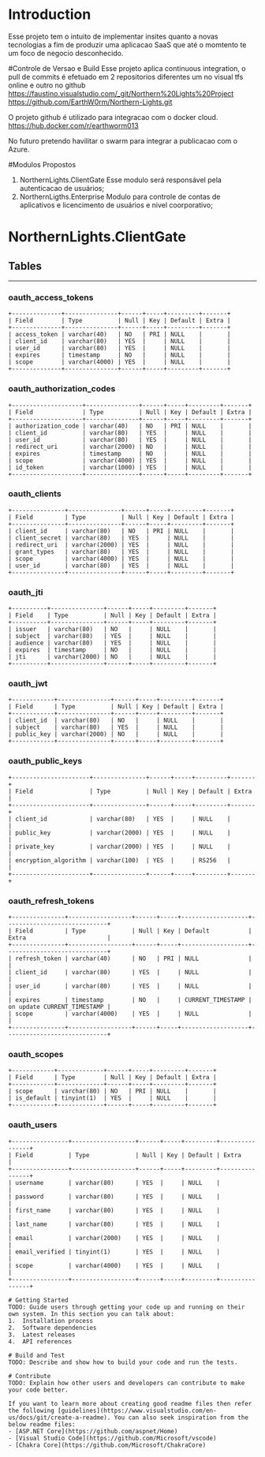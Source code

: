 ﻿# Introduction 
Esse projeto tem o intuito de implementar insites quanto a novas tecnologias a fim de produzir uma aplicacao SaaS que até o momtento te um foco de negocio desconhecido.

#Controle de Versao e Build
Esse projeto aplica continuous integration, o pull de commits é efetuado em 2 repositorios diferentes um no visual tfs online e outro no github
https://faustino.visualstudio.com/_git/Northern%20Lights%20Project
https://github.com/EarthW0rm/Northern-Lights.git

O projeto github é utilizado para integracao com o docker cloud.
https://hub.docker.com/r/earthworm013

No futuro pretendo havilitar o swarm para integrar a publicacao com o Azure.

#Modulos Propostos
1.  NorthernLights.ClientGate
    Esse modulo será responsável pela autenticacao de usuários;
2.  NorthernLigths.Enterprise
    Modulo para controle de contas de aplicativos e licencimento de usuários e nivel coorporativo;

# NorthernLights.ClientGate

## Tables
------
### oauth_access_tokens
```
+--------------+---------------+------+-----+---------+-------+
| Field        | Type          | Null | Key | Default | Extra |
+--------------+---------------+------+-----+---------+-------+
| access_token | varchar(40)   | NO   | PRI | NULL    |       |
| client_id    | varchar(80)   | YES  |     | NULL    |       |
| user_id      | varchar(80)   | YES  |     | NULL    |       |
| expires      | timestamp     | NO   |     | NULL    |       |
| scope        | varchar(4000) | YES  |     | NULL    |       |
+--------------+---------------+------+-----+---------+-------+
```
### oauth_authorization_codes
```
+--------------------+---------------+------+-----+---------+-------+
| Field              | Type          | Null | Key | Default | Extra |
+--------------------+---------------+------+-----+---------+-------+
| authorization_code | varchar(40)   | NO   | PRI | NULL    |       |
| client_id          | varchar(80)   | YES  |     | NULL    |       |
| user_id            | varchar(80)   | YES  |     | NULL    |       |
| redirect_uri       | varchar(2000) | NO   |     | NULL    |       |
| expires            | timestamp     | NO   |     | NULL    |       |
| scope              | varchar(4000) | YES  |     | NULL    |       |
| id_token           | varchar(1000) | YES  |     | NULL    |       |
+--------------------+---------------+------+-----+---------+-------+
```
### oauth_clients
```
+---------------+---------------+------+-----+---------+-------+
| Field         | Type          | Null | Key | Default | Extra |
+---------------+---------------+------+-----+---------+-------+
| client_id     | varchar(80)   | NO   | PRI | NULL    |       |
| client_secret | varchar(80)   | YES  |     | NULL    |       |
| redirect_uri  | varchar(2000) | YES  |     | NULL    |       |
| grant_types   | varchar(80)   | YES  |     | NULL    |       |
| scope         | varchar(4000) | YES  |     | NULL    |       |
| user_id       | varchar(80)   | YES  |     | NULL    |       |
+---------------+---------------+------+-----+---------+-------+
```
### oauth_jti
```
+----------+---------------+------+-----+---------+-------+
| Field    | Type          | Null | Key | Default | Extra |
+----------+---------------+------+-----+---------+-------+
| issuer   | varchar(80)   | NO   |     | NULL    |       |
| subject  | varchar(80)   | YES  |     | NULL    |       |
| audience | varchar(80)   | YES  |     | NULL    |       |
| expires  | timestamp     | NO   |     | NULL    |       |
| jti      | varchar(2000) | NO   |     | NULL    |       |
+----------+---------------+------+-----+---------+-------+
```
### oauth_jwt
```
+------------+---------------+------+-----+---------+-------+
| Field      | Type          | Null | Key | Default | Extra |
+------------+---------------+------+-----+---------+-------+
| client_id  | varchar(80)   | NO   |     | NULL    |       |
| subject    | varchar(80)   | YES  |     | NULL    |       |
| public_key | varchar(2000) | NO   |     | NULL    |       |
+------------+---------------+------+-----+---------+-------+
```
### oauth_public_keys
```
+----------------------+---------------+------+-----+---------+-------+
| Field                | Type          | Null | Key | Default | Extra |
+----------------------+---------------+------+-----+---------+-------+
| client_id            | varchar(80)   | YES  |     | NULL    |       |
| public_key           | varchar(2000) | YES  |     | NULL    |       |
| private_key          | varchar(2000) | YES  |     | NULL    |       |
| encryption_algorithm | varchar(100)  | YES  |     | RS256   |       |
+----------------------+---------------+------+-----+---------+-------+
```
### oauth_refresh_tokens
```
+---------------+------------------+------+-----+-------------------+-----------------------------+
| Field         | Type             | Null | Key | Default           | Extra                       |
+---------------+------------------+------+-----+-------------------+-----------------------------+
| refresh_token | varchar(40)      | NO   | PRI | NULL              |                             |
| client_id     | varchar(80)      | YES  |     | NULL              |                             |
| user_id       | varchar(80)      | YES  |     | NULL              |                             |
| expires       | timestamp        | NO   |     | CURRENT_TIMESTAMP | on update CURRENT_TIMESTAMP |
| scope         | varchar(4000)    | YES  |     | NULL              |                             |
+---------------+------------------+------+-----+-------------------+-----------------------------+
```
### oauth_scopes
```
+------------+-------------+------+-----+---------+-------+
| Field      | Type        | Null | Key | Default | Extra |
+------------+-------------+------+-----+---------+-------+
| scope      | varchar(80) | NO   | PRI | NULL    |       |
| is_default | tinyint(1)  | YES  |     | NULL    |       |
+------------+-------------+------+-----+---------+-------+
```
### oauth_users
```
+----------------+------------------+------+-----+---------+----------------+
| Field          | Type             | Null | Key | Default | Extra          |
+----------------+------------------+------+-----+---------+----------------+
| username       | varchar(80)      | YES  |     | NULL    |                |
| password       | varchar(80)      | YES  |     | NULL    |                |
| first_name     | varchar(80)      | YES  |     | NULL    |                |
| last_name      | varchar(80)      | YES  |     | NULL    |                |
| email          | varchar(2000)    | YES  |     | NULL    |                |
| email_verified | tinyint(1)       | YES  |     | NULL    |                |
| scope          | varchar(4000)    | YES  |     | NULL    |                |
+----------------+------------------+------+-----+---------+----------------+

# Getting Started
TODO: Guide users through getting your code up and running on their own system. In this section you can talk about:
1.	Installation process
2.	Software dependencies
3.	Latest releases
4.	API references

# Build and Test
TODO: Describe and show how to build your code and run the tests. 

# Contribute
TODO: Explain how other users and developers can contribute to make your code better. 

If you want to learn more about creating good readme files then refer the following [guidelines](https://www.visualstudio.com/en-us/docs/git/create-a-readme). You can also seek inspiration from the below readme files:
- [ASP.NET Core](https://github.com/aspnet/Home)
- [Visual Studio Code](https://github.com/Microsoft/vscode)
- [Chakra Core](https://github.com/Microsoft/ChakraCore)